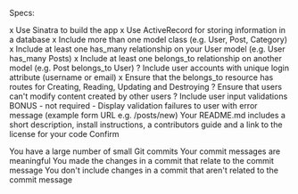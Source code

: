 Specs:

 x Use Sinatra to build the app
 x Use ActiveRecord for storing information in a database
 x Include more than one model class (e.g. User, Post, Category)
 x Include at least one has_many relationship on your User model (e.g. User  has_many Posts)
 x Include at least one belongs_to relationship on another model (e.g. Post belongs_to User)
 ? Include user accounts with unique login attribute (username or email)
 x Ensure that the belongs_to resource has routes for Creating, Reading, Updating and Destroying
 ? Ensure that users can't modify content created by other users
 ? Include user input validations
 BONUS - not required - Display validation failures to user with error message (example form URL e.g. /posts/new)
 Your README.md includes a short description, install instructions, a contributors guide and a link to the license for your code
Confirm

 You have a large number of small Git commits
 Your commit messages are meaningful
 You made the changes in a commit that relate to the commit message
 You don't include changes in a commit that aren't related to the commit message